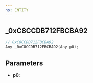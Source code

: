 ```yaml
---
ns: ENTITY
---
```

## _0xC8CCDB712FBCBA92

```c
// 0xC8CCDB712FBCBA92
Any _0xC8CCDB712FBCBA92(Any p0);
```

## Parameters
* **p0**:

